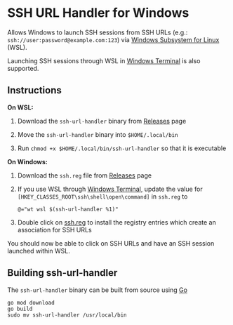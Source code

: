 # SSH URL Handler for Windows

Allows Windows to launch SSH sessions from SSH URLs (e.g.: `ssh://user:password@example.com:123`) via [Windows Subsystem for Linux](https://docs.microsoft.com/en-us/windows/wsl/about) (WSL).

Launching SSH sessions through WSL in [Windows Terminal](https://github.com/microsoft/terminal) is also supported.

## Instructions

**On WSL:**

1. Download the `ssh-url-handler` binary from [Releases](https://github.com/leonseng/windows-ssh-url-handler/releases) page

1. Move the `ssh-url-handler` binary into `$HOME/.local/bin`

1. Run `chmod +x $HOME/.local/bin/ssh-url-handler` so that it is executable

**On Windows:**

1. Download the `ssh.reg` file from [Releases](https://github.com/leonseng/windows-ssh-url-handler/releases) page
1. If you use WSL through [Windows Terminal](https://github.com/microsoft/terminal), update the value for `[HKEY_CLASSES_ROOT\ssh\shell\open\command]` in `ssh.reg` to

    `@="wt wsl $(ssh-url-handler %1)"`

1. Double click on [ssh.reg](./ssh.reg) to install the registry entries which create an association for SSH URLs

You should now be able to click on SSH URLs and have an SSH session launched within WSL.

## Building ssh-url-handler

The `ssh-url-handler` binary can be built from source using [Go](https://golang.org/)
```
go mod download
go build
sudo mv ssh-url-handler /usr/local/bin
```
